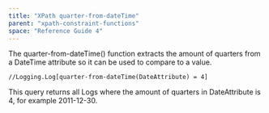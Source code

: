 ```yaml
---
title: "XPath quarter-from-dateTime"
parent: "xpath-constraint-functions"
space: "Reference Guide 4"
---
```

The quarter-from-dateTime() function extracts the amount of quarters from a DateTime attribute so it can be used to compare to a value.

```
//Logging.Log[quarter-from-dateTime(DateAttribute) = 4]

```

This query returns all Logs where the amount of quarters in DateAttribute is 4, for example 2011-12-30\.
